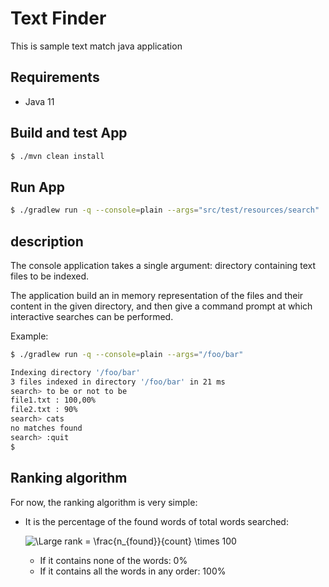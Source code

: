 # Text Finder

This is sample text match java application

## Requirements

- Java 11

## Build and test App

```bash
$ ./mvn clean install
```

## Run App

```bash
$ ./gradlew run -q --console=plain --args="src/test/resources/search"
```

## description

The console application takes a single argument: directory containing text files to be indexed.

The application build an in memory representation of the files and their content in the given directory, and then give a command prompt at which interactive searches can be performed.

Example: 

```bash
$ ./gradlew run -q --console=plain --args="/foo/bar"

Indexing directory '/foo/bar'
3 files indexed in directory '/foo/bar' in 21 ms
search> to be or not to be
file1.txt : 100,00%
file2.txt : 90%
search> cats
no matches found
search> :quit
$ 
```

## Ranking algorithm

For now, the ranking algorithm is very simple:
* It is the percentage of the found words of total words searched:

   ![\Large rank = \frac{n_{found}}{count} \times 100](https://latex.codecogs.com/svg.latex?rank=\frac{n_{found}}{count}\times100)

    * If it contains none of the words: 0%
    * If it contains all the words in any order: 100%